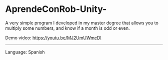 # AprendeConRob-Unity-
A very simple program I developed in my master degree that allows you to multiply some numbers, and know if a month is odd or even.

Demo video: https://youtu.be/MJ2UmUWmcDI

---------------------------------------------------------------------------------------------------------
Language: Spanish
